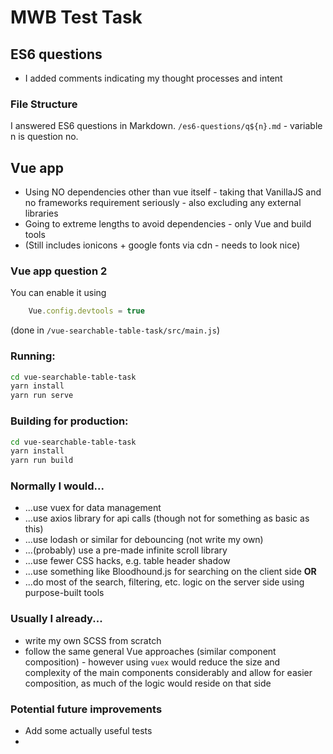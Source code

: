 # MWB Test Task

## ES6 questions
* I added comments indicating my thought processes and intent

### File Structure
I answered ES6 questions in Markdown.
`/es6-questions/q${n}.md` - variable n is question no.

## Vue app
* Using NO dependencies other than vue itself - taking that VanillaJS and no frameworks 
requirement seriously - also excluding any external libraries
* Going to extreme lengths to avoid dependencies - only Vue and build tools
* (Still includes ionicons + google fonts via cdn - needs to look nice)

### Vue app question 2
You can enable it using
```js
    Vue.config.devtools = true
```
(done in `/vue-searchable-table-task/src/main.js`)


### Running:
```bash
cd vue-searchable-table-task
yarn install
yarn run serve
```

### Building for production:
```bash
cd vue-searchable-table-task
yarn install
yarn run build
```


### Normally I would...
* ...use vuex for data management
* ...use axios library for api calls (though not for something as basic as this)
* ...use lodash or similar for debouncing (not write my own)
* ...(probably) use a pre-made infinite scroll library
* ...use fewer CSS hacks, e.g. table header shadow
* ...use something like Bloodhound.js for searching on the client side __OR__
* ...do most of the search, filtering, etc. logic on the server side using
purpose-built tools

### Usually I already...
* write my own SCSS from scratch
* follow the same general Vue approaches (similar component composition) - however using 
`vuex` would reduce the size and complexity of the main components considerably and allow
for easier composition, as much of the logic would reside on that side

### Potential future improvements

* Add some actually useful tests
* 

